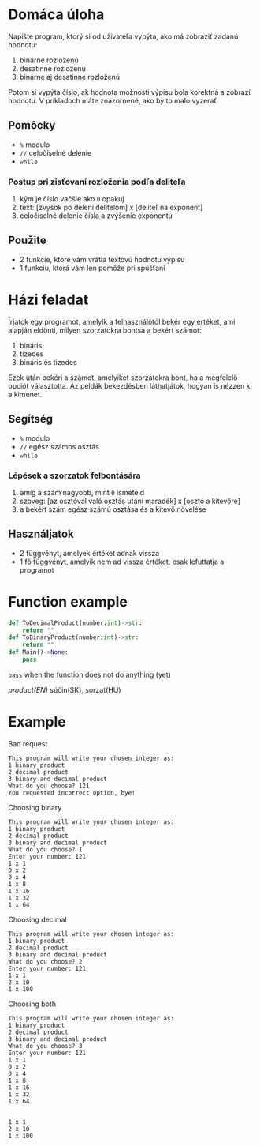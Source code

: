 # Domáca úloha
Napíšte program, ktorý si od uživateľa vypýta, ako má zobraziť zadanú hodnotu:
1. binárne rozloženú
1. desatinne rozloženú
1. binárne aj desatinne rozloženú

Potom si vypýta číslo, ak hodnota možnosti výpisu bola korektná a zobrazí hodnotu. V príkladoch máte znázornené, ako by to malo vyzerať
## Pomôcky
- `%` modulo
- `//` celočíselné delenie
- `while`

### Postup pri zisťovaní rozloženia podľa deliteľa
1. kým je číslo vačšie ako `0` opakuj
1. text: [zvyšok po delení delitelom] x [deliteľ na exponent]
1. celočíselné delenie čísla a zvýšenie exponentu

## Použite
- 2 funkcie, ktoré vám vrátia textovú hodnotu výpisu
- 1 funkciu, ktorá vám len pomôže pri spúšťaní

# Házi feladat
Írjatok egy programot, amelyik a felhasználótól bekér egy értéket, ami alapján eldönti, milyen szorzatokra bontsa a bekért számot:
1. bináris
1. tizedes
1. bináris és tizedes

Ezek után bekéri a számot, amelyiket szorzatokra bont, ha a megfelelő opciót választotta. Az példák bekezdésben láthatjátok, hogyan is nézzen ki a kimenet.
## Segítség
- `%` modulo
- `//` egész számos osztás
- `while`

### Lépések a szorzatok felbontására
1. amíg a szám nagyobb, mint `0` ismételd
1. szoveg: [az osztóval való osztás utáni maradék] x [osztó a kitevőre]
1. a bekért szám egész számú osztása és a kitevő növelése

## Használjatok
- 2 függvényt, amelyek értéket adnak vissza
- 1 fő függvényt, amelyik nem ad vissza értéket, csak lefuttatja a programot

# Function example
```py
def ToDecimalProduct(number:int)->str:
    return ""
def ToBinaryProduct(number:int)->str:
    return ""
def Main()->None:
    pass
```
`pass` when the function does not do anything (yet)

_product(EN)_ súčin(SK), sorzat(HU)

# Example
Bad request
```
This program will write your chosen integer as:
1 binary product
2 decimal product
3 binary and decimal product
What do you choose? 121
You requested incorrect option, bye!
```
Choosing binary
```
This program will write your chosen integer as:
1 binary product
2 decimal product
3 binary and decimal product
What do you choose? 1
Enter your number: 121
1 x 1
0 x 2
0 x 4
1 x 8
1 x 16
1 x 32
1 x 64
```
Choosing decimal
```
This program will write your chosen integer as:
1 binary product
2 decimal product
3 binary and decimal product
What do you choose? 2
Enter your number: 121
1 x 1
2 x 10
1 x 100
```
Choosing both
```
This program will write your chosen integer as:
1 binary product
2 decimal product
3 binary and decimal product
What do you choose? 3
Enter your number: 121
1 x 1
0 x 2
0 x 4
1 x 8
1 x 16
1 x 32
1 x 64


1 x 1
2 x 10
1 x 100
```

